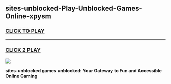
## sites-unblocked-Play-Unblocked-Games-Online-xpysm
<h3>
<a href="https://premium76.site?title=sites-unblocked&ref=25A">CLICK TO PLAY</a></h3>
<hr>

<h3>
<a href="https://premium76.site?title=sites-unblocked&ref=25A">CLICK 2 PLAY</a>
  
</h3>

<a href="https://premium76.site?title=sites-unblocked&ref=25A"><img src="https://clearcache.store/games.png"></a>


**sites-unblocked games unblocked: Your Gateway to Fun and Accessible Online Gaming**

